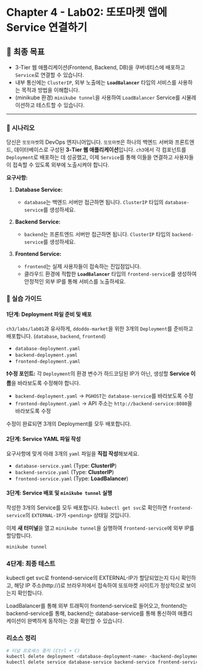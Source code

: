 # Chapter 4 - Lab02: 또또마켓 앱에 Service 연결하기

## 🎯 최종 목표

-   3-Tier 웹 애플리케이션(Frontend, Backend, DB)을 쿠버네티스에 배포하고 `Service`로 연결할 수 있습니다.
-   내부 통신에는 `ClusterIP`, 외부 노출에는 **`LoadBalancer`** 타입의 서비스를 사용하는 목적과 방법을 이해합니다.
-   (minikube 환경) `minikube tunnel`을 사용하여 `LoadBalancer` Service를 시뮬레이션하고 테스트할 수 있습니다.

---

### 📜 시나리오

당신은 `또또마켓`의 DevOps 엔지니어입니다. `또또마켓`은 하나의 백엔드 서버와 프론트엔드, 데이터베이스로 구성된 **3-Tier 웹 애플리케이션**입니다. `ch3`에서 각 컴포넌트를 `Deployment`로 배포하는 데 성공했고, 이제 `Service`를 통해 이들을 연결하고 사용자들이 접속할 수 있도록 외부에 노출시켜야 합니다.

**요구사항:**

1.  **Database Service:**
    * `database`는 백엔드 서버만 접근하면 됩니다. `ClusterIP` 타입의 `database-service`를 생성하세요.

2.  **Backend Service:**
    * `backend`는 프론트엔드 서버만 접근하면 됩니다. `ClusterIP` 타입의 `backend-service`를 생성하세요.

3.  **Frontend Service:**
    * `frontend`는 실제 사용자들이 접속하는 진입점입니다.
    * 클라우드 환경에 적합한 **`LoadBalancer`** 타입의 `frontend-service`를 생성하여 안정적인 외부 IP를 통해 서비스를 노출하세요.

### 📝 실습 가이드

#### 1단계: Deployment 파일 준비 및 배포

`ch3/labs/lab01`과 유사하게, `ddoddo-market`을 위한 3개의 `Deployment`를 준비하고 배포합니다. (`database`, `backend`, `frontend`)

-   `database-deployment.yaml`
-   `backend-deployment.yaml`
-   `frontend-deployment.yaml`

**❗️수정 포인트:** 각 `Deployment`의 환경 변수가 하드코딩된 IP가 아닌, 생성할 **Service 이름**을 바라보도록 수정해야 합니다.

-   `backend-deployment.yaml` -> `PGHOST`는 `database-service`를 바라보도록 수정
-   `frontend-deployment.yaml` -> API 주소는 `http://backend-service:8080`을 바라보도록 수정

수정이 완료되면 3개의 Deployment를 모두 배포합니다.

#### 2단계: Service YAML 파일 작성

요구사항에 맞게 아래 3개의 `yaml` 파일을 **직접 작성**해보세요.

-   `database-service.yaml` (Type: **ClusterIP**)
-   `backend-service.yaml` (Type: **ClusterIP**)
-   `frontend-service.yaml` (Type: **LoadBalancer**)

#### 3단계: Service 배포 및 `minikube tunnel` 실행

작성한 3개의 Service를 모두 배포합니다. `kubectl get svc`로 확인하면 `frontend-service`의 `EXTERNAL-IP`가 `<pending>` 상태일 것입니다.

이제 **새 터미널**을 열고 `minikube tunnel`을 실행하여 `frontend-service`에 외부 IP를 할당합니다.

```bash
minikube tunnel
```

### 4단계: 최종 테스트
kubectl get svc로 frontend-service의 EXTERNAL-IP가 할당되었는지 다시 확인하고, 해당 IP 주소(http://<EXTERNAL-IP>)로 브라우저에서 접속하여 또또마켓 사이트가 정상적으로 보이는지 확인합니다.

LoadBalancer를 통해 외부 트래픽이 frontend-service로 들어오고, frontend는 backend-service를 통해, backend는 database-service를 통해 통신하여 애플리케이션이 완벽하게 동작하는 것을 확인할 수 있습니다.

### 리소스 정리
```Bash
# 터널 프로세스 중지 (Ctrl + C)
kubectl delete deployment <database-deployment-name> <backend-deployment-name> <frontend-deployment-name>
kubectl delete service database-service backend-service frontend-service
```